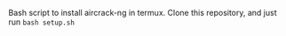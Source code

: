 Bash script to install aircrack-ng in termux.
Clone this repository, and just run
```bash setup.sh```
